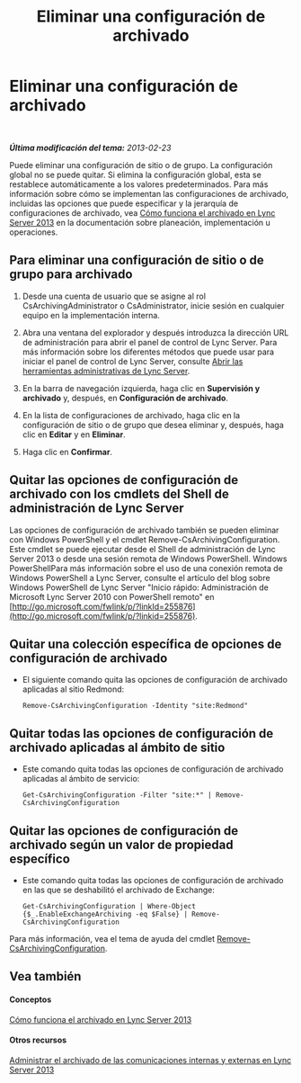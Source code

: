 ﻿---
title: Eliminar una configuración de archivado
TOCTitle: Eliminar una configuración de archivado
ms:assetid: a8744d39-5cf2-474c-9a99-a0f3a37f846f
ms:mtpsurl: https://technet.microsoft.com/es-es/library/JJ205167(v=OCS.15)
ms:contentKeyID: 48276291
ms.date: 01/07/2017
mtps_version: v=OCS.15
ms.translationtype: HT
---

# Eliminar una configuración de archivado

 

_**Última modificación del tema:** 2013-02-23_

Puede eliminar una configuración de sitio o de grupo. La configuración global no se puede quitar. Si elimina la configuración global, esta se restablece automáticamente a los valores predeterminados. Para más información sobre cómo se implementan las configuraciones de archivado, incluidas las opciones que puede especificar y la jerarquía de configuraciones de archivado, vea [Cómo funciona el archivado en Lync Server 2013](lync-server-2013-how-archiving-works.md) en la documentación sobre planeación, implementación u operaciones.

## Para eliminar una configuración de sitio o de grupo para archivado

1.  Desde una cuenta de usuario que se asigne al rol CsArchivingAdministrator o CsAdministrator, inicie sesión en cualquier equipo en la implementación interna.

2.  Abra una ventana del explorador y después introduzca la dirección URL de administración para abrir el panel de control de Lync Server. Para más información sobre los diferentes métodos que puede usar para iniciar el panel de control de Lync Server, consulte [Abrir las herramientas administrativas de Lync Server](lync-server-2013-open-lync-server-administrative-tools.md).

3.  En la barra de navegación izquierda, haga clic en **Supervisión y archivado** y, después, en **Configuración de archivado**.

4.  En la lista de configuraciones de archivado, haga clic en la configuración de sitio o de grupo que desea eliminar y, después, haga clic en **Editar** y en **Eliminar**.

5.  Haga clic en **Confirmar**.

## Quitar las opciones de configuración de archivado con los cmdlets del Shell de administración de Lync Server

Las opciones de configuración de archivado también se pueden eliminar con Windows PowerShell y el cmdlet Remove-CsArchivingConfiguration. Este cmdlet se puede ejecutar desde el Shell de administración de Lync Server 2013 o desde una sesión remota de Windows PowerShell. Windows PowerShellPara más información sobre el uso de una conexión remota de Windows PowerShell a Lync Server, consulte el artículo del blog sobre Windows PowerShell de Lync Server "Inicio rápido: Administración de Microsoft Lync Server 2010 con PowerShell remoto" en [http://go.microsoft.com/fwlink/p/?linkId=255876](http://go.microsoft.com/fwlink/p/?linkid=255876).

## Quitar una colección específica de opciones de configuración de archivado

  - El siguiente comando quita las opciones de configuración de archivado aplicadas al sitio Redmond:
    
        Remove-CsArchivingConfiguration -Identity "site:Redmond"

## Quitar todas las opciones de configuración de archivado aplicadas al ámbito de sitio

  - Este comando quita todas las opciones de configuración de archivado aplicadas al ámbito de servicio:
    
        Get-CsArchivingConfiguration -Filter "site:*" | Remove-CsArchivingConfiguration

## Quitar las opciones de configuración de archivado según un valor de propiedad específico

  - Este comando quita todas las opciones de configuración de archivado en las que se deshabilitó el archivado de Exchange:
    
        Get-CsArchivingConfiguration | Where-Object {$_.EnableExchangeArchiving -eq $False} | Remove-CsArchivingConfiguration

Para más información, vea el tema de ayuda del cmdlet [Remove-CsArchivingConfiguration](remove-csarchivingconfiguration.md).

## Vea también

#### Conceptos

[Cómo funciona el archivado en Lync Server 2013](lync-server-2013-how-archiving-works.md)  

#### Otros recursos

[Administrar el archivado de las comunicaciones internas y externas en Lync Server 2013](lync-server-2013-managing-the-archiving-of-internal-and-external-communications.md)

